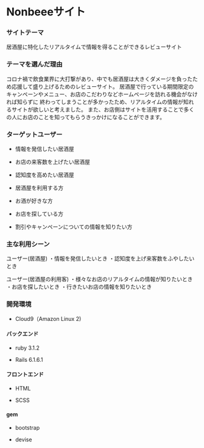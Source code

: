 # Nonbeeeサイト

### サイトテーマ

居酒屋に特化したリアルタイムで情報を得ることができるレビューサイト

### テーマを選んだ理由

コロナ禍で飲食業界に大打撃があり、中でも居酒屋は大きくダメージを負ったため応援して盛り上げるためのレビューサイト。
居酒屋で行っている期間限定のキャンペーンやメニュー、お店のこだわりなどホームページを訪れる機会がなければ知らずに
終わってしまうことが多かったため、リアルタイムの情報が知れるサイトが欲しいと考えました。
また、お店側はサイトを活用することで多くの人にお店のことを知ってもらうきっかけになることができます。

### ターゲットユーザー

* 情報を発信したい居酒屋

* お店の来客数を上げたい居酒屋
* 認知度を高めたい居酒屋
* 居酒屋を利用する方
* お酒が好きな方
* お店を探している方
* 割引やキャンペーンについての情報を知りたい方

### 主な利用シーン

ユーザー(居酒屋)
・情報を発信したいとき
・認知度を上げ来客数をふやしたいとき

ユーザー(居酒屋の利用客)
・様々なお店のリアルタイムの情報が知りたいとき
・お店を探したいとき
・行きたいお店の情報を知りたいとき

### 開発環境

* Cloud9（Amazon Linux 2)

#### バックエンド

* ruby 3.1.2

* Rails 6.1.6.1

#### フロントエンド

* HTML

* SCSS

#### gem

* bootstrap

* devise


　
